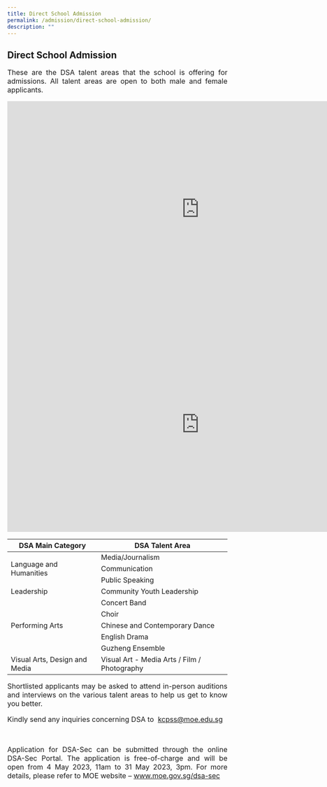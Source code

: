```yaml
---
title: Direct School Admission
permalink: /admission/direct-school-admission/
description: ""
---
```

## Direct School Admission

<p style="text-align: justify;font-size:16px;">These are the DSA talent areas that the school is offering for admissions. All talent areas are open to both male and female applicants.</p>

<iframe width="877" height="493" src="https://www.youtube.com/embed/jG6QGmOwVOY" title="DSA Episode 1" frameborder="0" allow="accelerometer; autoplay; clipboard-write; encrypted-media; gyroscope; picture-in-picture; web-share" allowfullscreen=""></iframe><br>

<iframe width="877" height="493" src="https://www.youtube.com/embed/aXIBn8RIw5w" title="DSA Episode 2" frameborder="0" allow="accelerometer; autoplay; clipboard-write; encrypted-media; gyroscope; picture-in-picture; web-share" allowfullscreen=""></iframe><br>

<table>
<thead>
  <tr>
    <th>DSA Main Category</th>
    <th>DSA Talent Area</th>
  </tr>
</thead>
<tbody>
  <tr>
    <td rowspan="3">Language and Humanities</td>
    <td>Media/Journalism</td>
  </tr>
  <tr>
    <td>Communication</td>
  </tr>
  <tr>
    <td>Public Speaking</td>
  </tr>
  <tr>
    <td>Leadership </td>
    <td>Community Youth Leadership</td>
  </tr>
  <tr>
    <td rowspan="5">Performing Arts</td>
    <td>Concert Band</td>
  </tr>
  <tr>
    <td>Choir</td>
  </tr>
  <tr>
    <td>Chinese and Contemporary Dance</td>
  </tr>
  <tr>
    <td>English Drama</td>
  </tr>
  <tr>
    <td>Guzheng Ensemble</td>
  </tr>
  <tr>
    <td>Visual Arts, Design and Media</td>
    <td>Visual Art - Media Arts / Film / Photography</td>
  </tr>
</tbody>
</table>

<p style="text-align: justify;font-size:16px;">
Shortlisted applicants may be asked to attend in-person auditions and interviews on the various talent areas to help us get to know you better.</p>

<p style="text-align: justify;font-size:16px;">Kindly send any inquiries concerning DSA to &nbsp;<a href="mailto:kcpss@moe.edu.sg">kcpss@moe.edu.sg</a></p><br>

<p style="text-align: justify;font-size:16px;">Application for DSA-Sec can be submitted through the online DSA-Sec Portal. The application is free-of-charge and will be open from 4 May 2023, 11am to 31 May 2023, 3pm. For more details, please refer to MOE website – <a href="www.moe.gov.sg/dsa-sec"> www.moe.gov.sg/dsa-sec</a>
	</p>